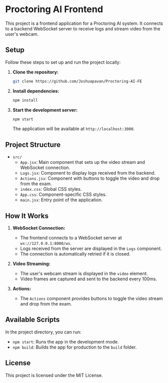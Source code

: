 
# Proctoring AI Frontend

This project is a frontend application for a Proctoring AI system. It connects to a backend WebSocket server to receive logs and stream video from the user's webcam.

## Setup

Follow these steps to set up and run the project locally:

1. **Clone the repository:**

   ```sh
   git clone https://github.com/Joshuapavan/Proctoring-AI-FE
   ```
2. **Install dependencies:**

   ```sh
   npm install
   ```
3. **Start the development server:**

   ```sh
   npm start
   ```

   The application will be available at `http://localhost:3000`.

## Project Structure

- `src/`
  - `App.jsx`: Main component that sets up the video stream and WebSocket connection.
  - `Logs.jsx`: Component to display logs received from the backend.
  - `Actions.jsx`: Component with buttons to toggle the video and drop from the exam.
  - `index.css`: Global CSS styles.
  - `App.css`: Component-specific CSS styles.
  - `main.jsx`: Entry point of the application.

## How It Works

1. **WebSocket Connection:**

   - The frontend connects to a WebSocket server at `ws://127.0.0.1:8000/ws`.
   - Logs received from the server are displayed in the `Logs` component.
   - The connection is automatically retried if it is closed.
2. **Video Streaming:**

   - The user's webcam stream is displayed in the `video` element.
   - Video frames are captured and sent to the backend every 100ms.
3. **Actions:**

   - The `Actions` component provides buttons to toggle the video stream and drop from the exam.

## Available Scripts

In the project directory, you can run:

- `npm start`: Runs the app in the development mode.
- `npm build`: Builds the app for production to the `build` folder.

## License

This project is licensed under the MIT License.
